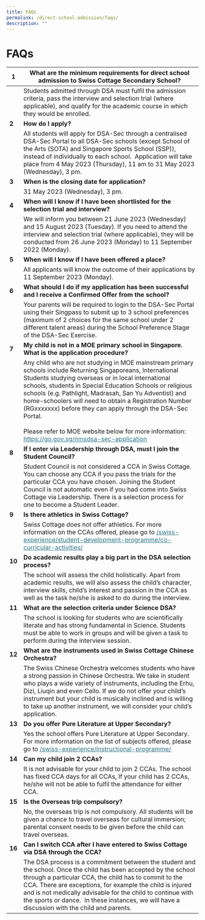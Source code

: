 ```yaml
---
title: FAQs
permalink: /direct-school-admission/faqs/
description: ""
---
```

# FAQs



<style type="text/css">

</style>





 

 

 

 

 











 <table class="tg">

<thead><tr><th class="tg-l2bf"><span style="font-weight:bold">1</span></th><th class="tg-l2bf"><span style="font-weight:bold">What are the minimum requirements for direct school admission to Swiss Cottage Secondary School? </span></th></tr>

</thead>

<tbody><tr><td class="tg-rs0e"><span style="font-weight:bold"> </span></td><td class="tg-h5mn">Students admitted through DSA must fulfil the admission criteria, pass the interview and selection trial (where applicable), and qualify for the academic course in which they would be enrolled.</td></tr><tr><td class="tg-l2bf"><span style="font-weight:bold">2</span></td><td class="tg-l2bf"><span style="font-weight:bold">How do I apply?</span></td></tr><tr><td class="tg-rs0e"><span style="font-weight:bold"> </span></td><td class="tg-h5mn">All students will apply for DSA-Sec through a centralised DSA-Sec Portal to all DSA-Sec schools (except School of the Arts (SOTA) and Singapore Sports School (SSP)), instead of individually to each school.&nbsp; Application will take place from 4 May 2023 (Thursday), 11 am to 31 May 2023 (Wednesday), 3 pm.</td></tr><tr><td class="tg-l2bf"><span style="font-weight:bold">3</span></td><td class="tg-l2bf"><span style="font-weight:bold">When is the closing date for application?</span></td></tr><tr><td class="tg-rs0e"><span style="font-weight:bold"> </span></td><td class="tg-h5mn">31 May 2023 (Wednesday), 3 pm.</td></tr><tr><td class="tg-l2bf"><span style="font-weight:bold">4</span></td><td class="tg-l2bf"><span style="font-weight:bold">When will I know if I have been shortlisted for the selection trial and interview? </span></td></tr><tr><td class="tg-rs0e"><span style="font-weight:bold"> </span></td><td class="tg-h5mn">We will inform you between 21 June 2023 (Wednesday) and 15 August 2023 (Tuesday). If you need to attend the interview and selection trial (where applicable), they will be conducted from 26 June 2023 (Monday) to 11 September 2022 (Monday).</td></tr><tr><td class="tg-l2bf"><span style="font-weight:bold">5</span></td><td class="tg-l2bf"><span style="font-weight:bold">When will I know if I have been offered a place?</span></td></tr><tr><td class="tg-rs0e"><span style="font-weight:bold"> </span></td><td class="tg-h5mn">All applicants will know the outcome of their applications by 11 September 2023 (Monday).</td></tr><tr><td class="tg-l2bf"><span style="font-weight:bold">6</span></td><td class="tg-l2bf"><span style="font-weight:bold">What should I do if my application has been successful and I receive a Confirmed Offer from the school?</span></td></tr><tr><td class="tg-rs0e"><span style="font-weight:bold"> </span></td><td class="tg-h5mn">Your parents will be required to login to the DSA-Sec Portal using their Singpass to submit up to 3 school preferences (maximum of 2 choices for the same school under 2 different talent areas) during the School Preference Stage of the DSA-Sec Exercise.</td></tr><tr><td class="tg-l2bf"><span style="font-weight:bold">7</span></td><td class="tg-l2bf"><span style="font-weight:bold">My child is not in a MOE primary school in Singapore. What is the application procedure?</span></td></tr><tr><td class="tg-rs0e"><span style="font-weight:bold"> </span></td><td class="tg-h5mn">Any child who are not studying in MOE mainstream primary schools include Returning Singaporeans, International Students studying overseas or in local international schools, students in Special Education Schools or religious schools (e.g. Pathlight, Madrasah, San Yu Adventist) and home-schoolers will need to obtain a Registration Number (RGxxxxxxx) before they can apply through the DSA-Sec Portal.<br><br>Please refer to MOE website below for more information:<br><a href="https://go.gov.sg/nmsdsa-sec-application"><span style="text-decoration:underline;color:#2D7486;background-color:transparent">https://go.gov.sg/nmsdsa-sec-application</span></a></td></tr><tr><td class="tg-l2bf"><span style="font-weight:bold">8</span></td><td class="tg-l2bf"><span style="font-weight:bold">If I enter via Leadership through DSA, must I join the Student Council?</span></td></tr><tr><td class="tg-h5mn"></td><td class="tg-h5mn">Student Council is not considered a CCA in Swiss Cottage. You can choose any CCA if you pass the trials for the particular CCA you have chosen. Joining the Student Council is not automatic even if you had come into Swiss Cottage via Leadership. There is a selection process for one to become a Student Leader.</td></tr><tr><td class="tg-l2bf"><span style="font-weight:bold">9</span></td><td class="tg-l2bf"><span style="font-weight:bold">Is there athletics in Swiss Cottage?</span></td></tr><tr><td class="tg-h5mn"></td><td class="tg-h5mn">Swiss Cottage does not offer athletics. For more information on the CCAs offered, please go to <a href="https://www.swisscottagesec.moe.edu.sg/swiss-experience/student-development-programme/"><span style="text-decoration:underline;color:#2D7486;background-color:transparent">/swiss-experience/student-development-programme/co-curricular-activities/</span></a></td></tr><tr><td class="tg-l2bf"><span style="font-weight:bold">10</span></td><td class="tg-l2bf"><span style="font-weight:bold">Do academic results play a big part in the DSA selection process?</span></td></tr><tr><td class="tg-h5mn"></td><td class="tg-h5mn">The school will assess the child holistically. Apart from academic results, we will also assess the child’s character, interview skills, child’s interest and passion in the CCA as well as the task he/she is asked to do during the interview. </td></tr><tr><td class="tg-l2bf"><span style="font-weight:bold">11</span></td><td class="tg-l2bf"><span style="font-weight:bold">What are the selection criteria under Science DSA?</span></td></tr><tr><td class="tg-h5mn"></td><td class="tg-h5mn">The school is looking for students who are scientifically literate and has strong fundamental in Science. Students must be able to work in groups and will be given a task to perform during the interview session.</td></tr><tr><td class="tg-l2bf"><span style="font-weight:bold">12</span></td><td class="tg-l2bf"><span style="font-weight:bold">What are the instruments used in Swiss Cottage Chinese Orchestra?</span></td></tr><tr><td class="tg-h5mn"></td><td class="tg-h5mn">The Swiss Chinese Orchestra welcomes students who have a strong passion in Chinese Orchestra. We take in student who plays a wide variety of instruments, including the Erhu, Dizi, Liuqin and even Cello. If we do not offer your child’s instrument but your child is musically inclined and is willing to take up another instrument, we will consider your child’s application.</td></tr><tr><td class="tg-l2bf"><span style="font-weight:bold">13</span></td><td class="tg-l2bf"><span style="font-weight:bold">Do you offer Pure Literature at Upper Secondary?</span></td></tr><tr><td class="tg-h5mn"></td><td class="tg-h5mn">Yes the school offers Pure Literature at Upper Secondary. For more information on the list of subjects offered, please go to <a href="https://www.swisscottagesec.moe.edu.sg/swiss-experience/Instructional-Programme/"><span style="text-decoration:underline;color:#2D7486;background-color:transparent">/swiss-experience/instructional-programme/</span></a></td></tr><tr><td class="tg-l2bf"><span style="font-weight:bold">14</span></td><td class="tg-l2bf"><span style="font-weight:bold">Can my child join 2 CCAs?</span></td></tr><tr><td class="tg-h5mn"></td><td class="tg-h5mn">It is not advisable for your child to join 2 CCAs. The school has fixed CCA days for all CCAs, If your child has 2 CCAs,&nbsp; he/she will not be able to fulfil the attendance for either CCA.</td></tr><tr><td class="tg-l2bf"><span style="font-weight:bold">15</span></td><td class="tg-l2bf"><span style="font-weight:bold">Is the Overseas trip compulsory?</span></td></tr><tr><td class="tg-h5mn"></td><td class="tg-h5mn">No, the overseas trip is not compulsory. All students will be given a chance to travel overseas for cultural immersion; parental consent needs to be given before the child can travel overseas.</td></tr><tr><td class="tg-l2bf"><span style="font-weight:bold"> 16</span></td><td class="tg-l2bf"><span style="font-weight:bold"> Can I switch CCA after I have entered to Swiss Cottage via DSA through the CCA?</span></td></tr><tr><td class="tg-h5mn"></td><td class="tg-h5mn">The DSA process is a commitment between the student and the school. Once the child has been accepted by the school through a particular CCA, the child has to commit to the CCA. There are exceptions, for example the child is injured and is not medically advisable for the child to continue with the sports or dance.&nbsp; In these instances, we will have a discussion with the child and parents.</td></tr>

</tbody>

</table>